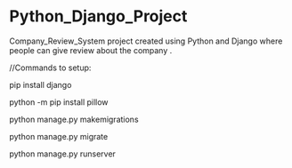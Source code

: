 # Python_Django_Project
Company_Review_System project created using Python and Django where people can give review about the company .

//Commands to setup:

pip install django

python -m pip install pillow 

python manage.py makemigrations

python manage.py migrate

python manage.py runserver

